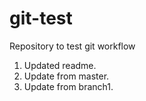 git-test
========

Repository to test git workflow

1. Updated readme.
2. Update from master.
3. Update from branch1.
